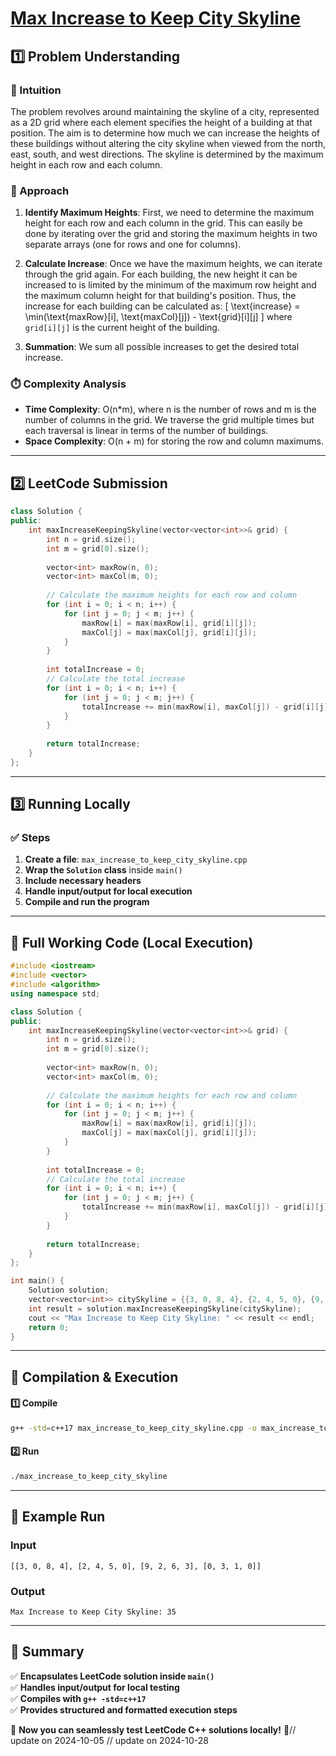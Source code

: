 # **[Max Increase to Keep City Skyline](https://leetcode.com/problems/max-increase-to-keep-city-skyline/description/)**  

## **1️⃣ Problem Understanding**  
### **📌 Intuition**  
The problem revolves around maintaining the skyline of a city, represented as a 2D grid where each element specifies the height of a building at that position. The aim is to determine how much we can increase the heights of these buildings without altering the city skyline when viewed from the north, east, south, and west directions. The skyline is determined by the maximum height in each row and each column.

### **🚀 Approach**  
1. **Identify Maximum Heights**: First, we need to determine the maximum height for each row and each column in the grid. This can easily be done by iterating over the grid and storing the maximum heights in two separate arrays (one for rows and one for columns).
  
2. **Calculate Increase**: Once we have the maximum heights, we can iterate through the grid again. For each building, the new height it can be increased to is limited by the minimum of the maximum row height and the maximum column height for that building's position. Thus, the increase for each building can be calculated as:
   \[
   \text{increase} = \min(\text{maxRow}[i], \text{maxCol}[j]) - \text{grid}[i][j]
   \]
   where `grid[i][j]` is the current height of the building.

3. **Summation**: We sum all possible increases to get the desired total increase.

### **⏱️ Complexity Analysis**  
- **Time Complexity**: O(n*m), where n is the number of rows and m is the number of columns in the grid. We traverse the grid multiple times but each traversal is linear in terms of the number of buildings.
- **Space Complexity**: O(n + m) for storing the row and column maximums.

---  

## **2️⃣ LeetCode Submission**  
```cpp
class Solution {
public:
    int maxIncreaseKeepingSkyline(vector<vector<int>>& grid) {
        int n = grid.size();
        int m = grid[0].size();
        
        vector<int> maxRow(n, 0);
        vector<int> maxCol(m, 0);
        
        // Calculate the maximum heights for each row and column
        for (int i = 0; i < n; i++) {
            for (int j = 0; j < m; j++) {
                maxRow[i] = max(maxRow[i], grid[i][j]);
                maxCol[j] = max(maxCol[j], grid[i][j]);
            }
        }
        
        int totalIncrease = 0;
        // Calculate the total increase
        for (int i = 0; i < n; i++) {
            for (int j = 0; j < m; j++) {
                totalIncrease += min(maxRow[i], maxCol[j]) - grid[i][j];
            }
        }
        
        return totalIncrease;
    }
};  
```  

---  

## **3️⃣ Running Locally**  
### **✅ Steps**  
1. **Create a file**: `max_increase_to_keep_city_skyline.cpp`  
2. **Wrap the `Solution` class** inside `main()`  
3. **Include necessary headers**  
4. **Handle input/output for local execution**  
5. **Compile and run the program**  

---  

## **📝 Full Working Code (Local Execution)**  
```cpp
#include <iostream>
#include <vector>
#include <algorithm>
using namespace std;

class Solution {
public:
    int maxIncreaseKeepingSkyline(vector<vector<int>>& grid) {
        int n = grid.size();
        int m = grid[0].size();
        
        vector<int> maxRow(n, 0);
        vector<int> maxCol(m, 0);
        
        // Calculate the maximum heights for each row and column
        for (int i = 0; i < n; i++) {
            for (int j = 0; j < m; j++) {
                maxRow[i] = max(maxRow[i], grid[i][j]);
                maxCol[j] = max(maxCol[j], grid[i][j]);
            }
        }
        
        int totalIncrease = 0;
        // Calculate the total increase
        for (int i = 0; i < n; i++) {
            for (int j = 0; j < m; j++) {
                totalIncrease += min(maxRow[i], maxCol[j]) - grid[i][j];
            }
        }
        
        return totalIncrease;
    }
};

int main() {
    Solution solution;
    vector<vector<int>> citySkyline = {{3, 0, 8, 4}, {2, 4, 5, 0}, {9, 2, 6, 3}, {0, 3, 1, 0}};
    int result = solution.maxIncreaseKeepingSkyline(citySkyline);
    cout << "Max Increase to Keep City Skyline: " << result << endl;
    return 0;
}
```  

---  

## **🔧 Compilation & Execution**  
#### **1️⃣ Compile**  
```bash
g++ -std=c++17 max_increase_to_keep_city_skyline.cpp -o max_increase_to_keep_city_skyline
```  

#### **2️⃣ Run**  
```bash
./max_increase_to_keep_city_skyline
```  

---  

## **🎯 Example Run**  
### **Input**  
```
[[3, 0, 8, 4], [2, 4, 5, 0], [9, 2, 6, 3], [0, 3, 1, 0]]
```  
### **Output**  
```
Max Increase to Keep City Skyline: 35
```  

---  

## **📌 Summary**  
✅ **Encapsulates LeetCode solution inside `main()`**  
✅ **Handles input/output for local testing**  
✅ **Compiles with `g++ -std=c++17`**  
✅ **Provides structured and formatted execution steps**  

🚀 **Now you can seamlessly test LeetCode C++ solutions locally!** 🚀// update on 2024-10-05
// update on 2024-10-28
